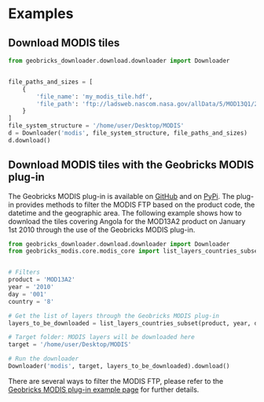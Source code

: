 Examples
========
Download MODIS tiles
--------------------
```python
from geobricks_downloader.download.downloader import Downloader


file_paths_and_sizes = [
    {
        'file_name': 'my_modis_tile.hdf',
        'file_path': 'ftp://ladsweb.nascom.nasa.gov/allData/5/MOD13Q1/2014/001/MOD13Q1.A2014001.h02v08.005.2014018082809.hdf'
    }
]
file_system_structure = '/home/user/Desktop/MODIS'
d = Downloader('modis', file_system_structure, file_paths_and_sizes)
d.download()
```
Download MODIS tiles with the Geobricks MODIS plug-in
-----------------------------------------------------
The Geobricks MODIS plug-in is available on [GitHub](https://github.com/geobricks/geobricks_modis) and on [PyPi](https://pypi.python.org/pypi/GeobricksMODIS). The plug-in provides methods to filter the MODIS FTP based on the product code, the datetime and the geographic area. The following example shows how to download the tiles covering Angola for the MOD13A2 product on January 1st 2010 through the use of the Geobricks MODIS plug-in.
```python
from geobricks_downloader.download.downloader import Downloader
from geobricks_modis.core.modis_core import list_layers_countries_subset


# Filters
product = 'MOD13A2'
year = '2010'
day = '001'
country = '8'

# Get the list of layers through the Geobricks MODIS plug-in
layers_to_be_downloaded = list_layers_countries_subset(product, year, day, country)

# Target folder: MODIS layers will be downloaded here
target = '/home/user/Desktop/MODIS'

# Run the downloader
Downloader('modis', target, layers_to_be_downloaded).download()
```
There are several ways to filter the MODIS FTP, please refer to the [Geobricks MODIS plug-in example page](https://github.com/geobricks/geobricks_modis/tree/master/examples) for further details.
